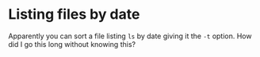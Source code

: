 # Listing files by date

Apparently you can sort a file listing `ls` by date giving it the `-t` option. How did I go this long without knowing this?